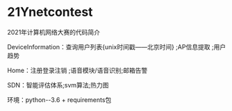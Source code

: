 # 21Ynetcontest
2021年计算机网络大赛的代码简介

DeviceInformation：查询用户列表{unix时间戳——北京时间} ;AP信息提取 ;用户趋势

Home：注册登录注销 ;语音模块/语音识别;邮箱告警

SDN：智能评估体系;svm算法;热力图

环境：python--3.6 + requirements包
